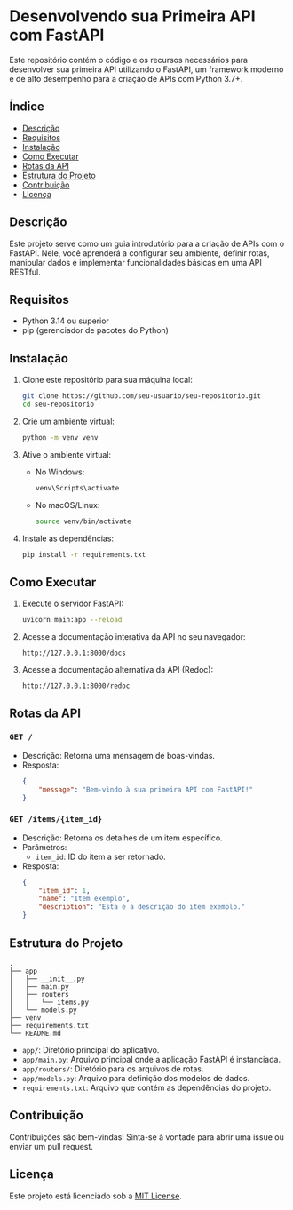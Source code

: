 # Desenvolvendo sua Primeira API com FastAPI

Este repositório contém o código e os recursos necessários para desenvolver sua primeira API utilizando o FastAPI, um framework moderno e de alto desempenho para a criação de APIs com Python 3.7+.

## Índice

- [Descrição](#descrição)
- [Requisitos](#requisitos)
- [Instalação](#instalação)
- [Como Executar](#como-executar)
- [Rotas da API](#rotas-da-api)
- [Estrutura do Projeto](#estrutura-do-projeto)
- [Contribuição](#contribuição)
- [Licença](#licença)

## Descrição

Este projeto serve como um guia introdutório para a criação de APIs com o FastAPI. Nele, você aprenderá a configurar seu ambiente, definir rotas, manipular dados e implementar funcionalidades básicas em uma API RESTful.

## Requisitos

- Python 3.14 ou superior
- pip (gerenciador de pacotes do Python)

## Instalação

1. Clone este repositório para sua máquina local:
    ```bash
    git clone https://github.com/seu-usuario/seu-repositorio.git
    cd seu-repositorio
    ```

2. Crie um ambiente virtual:
    ```bash
    python -m venv venv
    ```

3. Ative o ambiente virtual:

    - No Windows:
        ```bash
        venv\Scripts\activate
        ```
    - No macOS/Linux:
        ```bash
        source venv/bin/activate
        ```

4. Instale as dependências:
    ```bash
    pip install -r requirements.txt
    ```

## Como Executar

1. Execute o servidor FastAPI:
    ```bash
    uvicorn main:app --reload
    ```

2. Acesse a documentação interativa da API no seu navegador:
    ``` 
    http://127.0.0.1:8000/docs 
    ```

3. Acesse a documentação alternativa da API (Redoc):
    ``` 
    http://127.0.0.1:8000/redoc 
    ```

## Rotas da API

### `GET /`
- Descrição: Retorna uma mensagem de boas-vindas.
- Resposta:
    ```json
    {
        "message": "Bem-vindo à sua primeira API com FastAPI!"
    }
    ```

### `GET /items/{item_id}`
- Descrição: Retorna os detalhes de um item específico.
- Parâmetros:
    - `item_id`: ID do item a ser retornado.
- Resposta:
    ```json
    {
        "item_id": 1,
        "name": "Item exemplo",
        "description": "Esta é a descrição do item exemplo."
    }
    ```

## Estrutura do Projeto

```
.
├── app
│   ├── __init__.py
│   ├── main.py
│   ├── routers
│   │   └── items.py
│   └── models.py
├── venv
├── requirements.txt
└── README.md
```

- `app/`: Diretório principal do aplicativo.
- `app/main.py`: Arquivo principal onde a aplicação FastAPI é instanciada.
- `app/routers/`: Diretório para os arquivos de rotas.
- `app/models.py`: Arquivo para definição dos modelos de dados.
- `requirements.txt`: Arquivo que contém as dependências do projeto.

## Contribuição

Contribuições são bem-vindas! Sinta-se à vontade para abrir uma issue ou enviar um pull request.

## Licença

Este projeto está licenciado sob a [MIT License](LICENSE).
